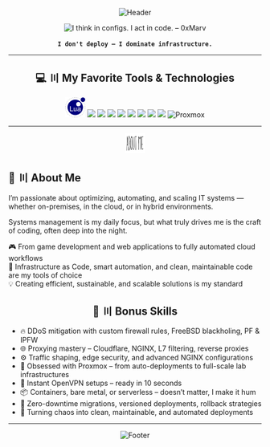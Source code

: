 <p align="center">
  <img src="https://capsule-render.vercel.app/api?type=waving&height=160&section=header&fontAlign=70&fontAlignY=40&color=gradient&text=Configs.%20Code.%20Control.&fontSize=38" alt="Header" />
</p>

<p align="center">
  <img src="https://i.pinimg.com/originals/a4/c4/7d/a4c47d0fd9bfa16b96f1c6c285d50331.gif" alt="I think in configs. I act in code. – 0xMarv " width="200" />
</p>

<p align="center">
  <strong><code>I don't deploy – I dominate infrastructure.</code></strong>
</p>

---

<h2 align="center">💻 〣 My Favorite Tools & Technologies</h2>

<p align="center">
  <img src="https://github.com/CuzImStupi4/CuzImStupi4/raw/main/assets/lua.svg" height="40" />
  <img src="https://techstack-generator.vercel.app/python-icon.svg" height="40" />
  <img src="https://techstack-generator.vercel.app/cpp-icon.svg" height="40" />
  <img src="https://techstack-generator.vercel.app/csharp-icon.svg" height="40" />
  <img src="https://techstack-generator.vercel.app/mysql-icon.svg" height="40" />
  <img src="https://techstack-generator.vercel.app/github-icon.svg" height="40" />
  <img src="https://techstack-generator.vercel.app/docker-icon.svg" height="40" />
  <img src="https://skillicons.dev/icons?i=vscode" height="40" />
  <img src="https://techstack-generator.vercel.app/nginx-icon.svg" height="40" />
  <img src="https://mycyberuniverse.com/images/logos/proxmox.png" alt="Proxmox" width="48" height="48" />
</p>

---

<p align="center">

<img src="https://github.com/0xMarv/0xMarv/blob/main/about.gif?raw=true" alt="About Me" width="40" height="40" />

## 🧠 〣 About Me

I’m passionate about optimizing, automating, and scaling IT systems — whether on-premises, in the cloud, or in hybrid environments.

Systems management is my daily focus, but what truly drives me is the craft of coding, often deep into the night.

🎮 From game development and web applications to fully automated cloud workflows  
🧠 Infrastructure as Code, smart automation, and clean, maintainable code are my tools of choice  
💡 Creating efficient, sustainable, and scalable solutions is my standard  

</p>


<h2 align="center">🧰 〣 Bonus Skills</h2>

<ul>
  <li>🔥 DDoS mitigation with custom firewall rules, FreeBSD blackholing, PF & IPFW</li>
  <li>🌐 Proxying mastery – Cloudflare, NGINX, L7 filtering, reverse proxies</li>
  <li>⚙️ Traffic shaping, edge security, and advanced NGINX configurations</li>
  <li>🤖 Obsessed with Proxmox – from auto-deployments to full-scale lab infrastructures</li>
  <li>🔐 Instant OpenVPN setups – ready in 10 seconds</li>
  <li>📦 Containers, bare metal, or serverless – doesn’t matter, I make it hum</li>
  <li>🔄 Zero-downtime migrations, versioned deployments, rollback strategies</li>
  <li>🧩 Turning chaos into clean, maintainable, and automated deployments</li>
</ul>

---

<p align="center">
  <img src="https://capsule-render.vercel.app/api?type=waving&height=150&section=footer&color=gradient" alt="Footer" />
</p>
